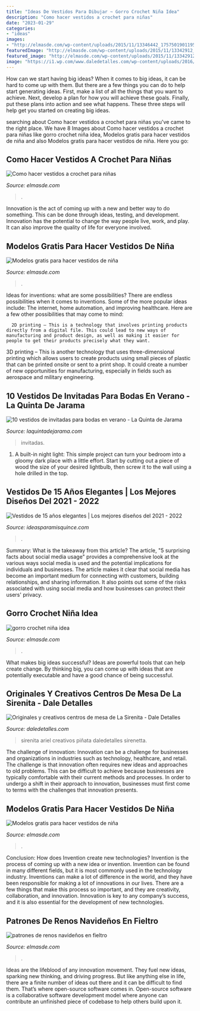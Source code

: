 ```yaml
---
title: "Ideas De Vestidos Para Dibujar ~ Gorro Crochet Niña Idea"
description: "Como hacer vestidos a crochet para niñas"
date: "2023-01-29"
categories:
- "ideas"
images:
- "http://elmasde.com/wp-content/uploads/2015/11/13346442_1757501901195976_6212586112073356597_n.jpg"
featuredImage: "http://elmasde.com/wp-content/uploads/2015/11/13342912_1757503387862494_4745329150714244864_n.jpg"
featured_image: "http://elmasde.com/wp-content/uploads/2015/11/13342912_1757503387862494_4745329150714244864_n.jpg"
image: "https://i1.wp.com/www.daledetalles.com/wp-content/uploads/2016/08/centro-de-mesa-sirenita4.jpg?resize=497%2C717"
---
```



How can we start having big ideas?
When it comes to big ideas, it can be hard to come up with them. But there are a few things you can do to help start generating ideas. First, make a list of all the things that you want to achieve. Next, develop a plan for how you will achieve these goals. Finally, put these plans into action and see what happens. These three steps will help get you started on creating big ideas.

	

		
searching about Como hacer vestidos a crochet para niñas you've came to the right place. We have 8 Images about Como hacer vestidos a crochet para niñas like gorro crochet niña idea, Modelos gratis para hacer vestidos de niña and also Modelos gratis para hacer vestidos de niña. Here you go:
		
    
## Como Hacer Vestidos A Crochet Para Niñas

<img loading=lazy src="http://elmasde.com/wp-content/uploads/2016/03/vestido-crochet01.jpg" onerror="this.onerror=null;this.src='https://tse3.mm.bing.net/th?id=OIP.aOXYLrBMoPhza0CPF6h0mwHaFw&amp;pid=15.1';" alt="Como hacer vestidos a crochet para niñas">

_Source: elmasde.com_

>. 

	

Innovation is the act of coming up with a new and better way to do something. This can be done through ideas, testing, and development. Innovation has the potential to change the way people live, work, and play. It can also improve the quality of life for everyone involved.

    
## Modelos Gratis Para Hacer Vestidos De Niña

<img loading=lazy src="http://elmasde.com/wp-content/uploads/2015/11/13346442_1757501901195976_6212586112073356597_n.jpg" onerror="this.onerror=null;this.src='https://tse4.mm.bing.net/th?id=OIP.KJegw4bVpy_c-qubU4KlWgHaJ4&amp;pid=15.1';" alt="Modelos gratis para hacer vestidos de niña">

_Source: elmasde.com_

>. 

	

Ideas for inventions: what are some possibilities?
There are endless possibilities when it comes to inventions. Some of the more popular ideas include:
The internet, home automation, and improving healthcare. Here are a few other possibilities that may come to mind: 

      2D printing – This is a technology that involves printing products directly from a digital file. This could lead to new ways of manufacturing and product design, as well as making it easier for people to get their products precisely what they want.
3D printing – This is another technology that uses three-dimensional printing which allows users to create products using small pieces of plastic that can be printed onsite or sent to a print shop. It could create a number of new opportunities for manufacturing, especially in fields such as aerospace and military engineering.

    
## 10 Vestidos De Invitadas Para Bodas En Verano - La Quinta De Jarama

<img loading=lazy src="https://www.laquintadejarama.com/wp-content/uploads/bfi_thumb/invitadasverano02-nef0mgsb7sjacpomotjr4yijc7s7c8l0dfidvr4vwg.jpg" onerror="this.onerror=null;this.src='https://tse2.mm.bing.net/th?id=OIP.snktS_r5L5SE28w9WWiR2wHaLG&amp;pid=15.1';" alt="10 vestidos de invitadas para bodas en verano - La Quinta de Jarama">

_Source: laquintadejarama.com_

>invitadas. 

	

1. A built-in night light: This simple project can turn your bedroom into a gloomy dark place with a little effort. Start by cutting out a piece of wood the size of your desired lightbulb, then screw it to the wall using a hole drilled in the top.

    
## Vestidos De 15 Años Elegantes | Los Mejores Diseños Del 2021 - 2022

<img loading=lazy src="https://ideasparamisquince.com/wp-content/uploads/2018/03/vestidos-de-15-anos-elegantes-para-quinceaneras-con-piel-morena-o-tes-blanca-1.jpg" onerror="this.onerror=null;this.src='https://tse4.mm.bing.net/th?id=OIP.AZ8aHIBufnadQHo_mR_SzgHaJ4&amp;pid=15.1';" alt="Vestidos de 15 años elegantes | Los mejores diseños del 2021 - 2022">

_Source: ideasparamisquince.com_

>. 

	

Summary: What is the takeaway from this article?
The article, "5 surprising facts about social media usage" provides a comprehensive look at the various ways social media is used and the potential implications for individuals and businesses. The article makes it clear that social media has become an important medium for connecting with customers, building relationships, and sharing information. It also points out some of the risks associated with using social media and how businesses can protect their users' privacy.

    
## Gorro Crochet Niña Idea

<img loading=lazy src="https://elmasde.com/wp-content/uploads/2015/07/gorro-crochet-nina-modelos01-1024x577.jpg" onerror="this.onerror=null;this.src='https://tse1.mm.bing.net/th?id=OIP.bWVje3KQ_MMtkBs3Dpra9wHaEL&amp;pid=15.1';" alt="gorro crochet niña idea">

_Source: elmasde.com_

>. 

	

What makes big ideas successful?
Ideas are powerful tools that can help create change. By thinking big, you can come up with ideas that are potentially executable and have a good chance of being successful.

    
## Originales Y Creativos Centros De Mesa De La Sirenita - Dale Detalles

<img loading=lazy src="https://i1.wp.com/www.daledetalles.com/wp-content/uploads/2016/08/centro-de-mesa-sirenita4.jpg?resize=497%2C717" onerror="this.onerror=null;this.src='https://tse4.mm.bing.net/th?id=OIP.g9N-G2EtBRnCi15Idlp9SQHaKr&amp;pid=15.1';" alt="Originales y creativos centros de mesa de La Sirenita - Dale Detalles">

_Source: daledetalles.com_

>sirenita ariel creativos piñata daledetalles sirenetta. 

	

The challenge of innovation:
Innovation can be a challenge for businesses and organizations in industries such as technology, healthcare, and retail. The challenge is that innovation often requires new ideas and approaches to old problems. This can be difficult to achieve because businesses are typically comfortable with their current methods and processes. In order to undergo a shift in their approach to innovation, businesses must first come to terms with the challenges that innovation presents.

    
## Modelos Gratis Para Hacer Vestidos De Niña

<img loading=lazy src="http://elmasde.com/wp-content/uploads/2015/11/13342912_1757503387862494_4745329150714244864_n.jpg" onerror="this.onerror=null;this.src='https://tse4.mm.bing.net/th?id=OIP.l5iAhpKkM9nxZJ2ab6Fg3AD6D5&amp;pid=15.1';" alt="Modelos gratis para hacer vestidos de niña">

_Source: elmasde.com_

>. 

	

Conclusion: How does Invention create new technologies?
Invention is the process of coming up with a new idea or invention. Invention can be found in many different fields, but it is most commonly used in the technology industry. Inventions can make a lot of difference in the world, and they have been responsible for making a lot of innovations in our lives. There are a few things that make this process so important, and they are creativity, collaboration, and innovation. Innovation is key to any company’s success, and it is also essential for the development of new technologies.

    
## Patrones De Renos Navideños En Fieltro

<img loading=lazy src="https://elmasde.com/wp-content/uploads/2015/06/patrones-de-renos-navideños-en-fieltro-2.jpg" onerror="this.onerror=null;this.src='https://tse1.mm.bing.net/th?id=OIP.XzyMUlRg-3AXnvnWpDqxZQHaJu&amp;pid=15.1';" alt="patrones de renos navideños en fieltro">

_Source: elmasde.com_

>. 

	

Ideas are the lifeblood of any innovation movement. They fuel new ideas, sparking new thinking, and driving progress. But like anything else in life, there are a finite number of ideas out there and it can be difficult to find them. That’s where open-source software comes in. Open-source software is a collaborative software development model where anyone can contribute an unfinished piece of codebase to help others build upon it.


